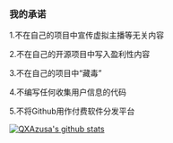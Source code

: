### 我的承诺
1.不在自己的项目中宣传虚拟主播等无关内容

2.不在自己的开源项目中写入盈利性内容

3.不在自己的项目中“藏毒”

4.不编写任何收集用户信息的代码

5.不将Github用作付费软件分发平台

[![QXAzusa's github stats](https://github-readme-stats.vercel.app/api?username=QXAzusa&count_private=false&show_icons=true&&bg_color=30,165880,169c5a&title_color=fff&text_color=fff)](https://github.com/QXAzusa/)
